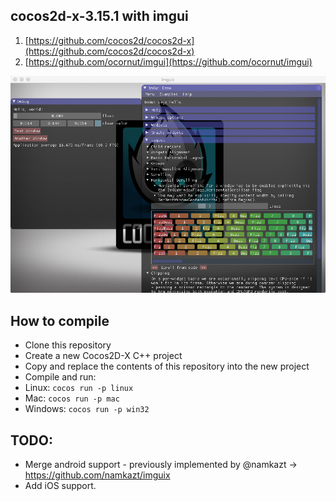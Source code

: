 ## cocos2d-x-3.15.1 with imgui

1. [https://github.com/cocos2d/cocos2d-x](https://github.com/cocos2d/cocos2d-x)
2. [https://github.com/ocornut/imgui](https://github.com/ocornut/imgui)


![screen](imguix.png)

## How to compile

* Clone this repository
* Create a new Cocos2D-X C++ project
* Copy and replace the contents of this repository into the new project
* Compile and run:
* Linux: `cocos run -p linux`
* Mac: `cocos run -p mac`
* Windows: `cocos run -p win32`

## TODO:

* Merge android support - previously implemented  by @namkazt -> https://github.com/namkazt/imguix
* Add iOS support.
